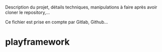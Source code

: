 Description du projet, détails techniques, manipulations à faire après avoir cloner le repository,...

Ce fichier est prise en compte par Gitlab, Github...
# playframework
